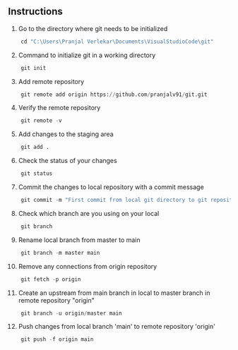 <!--- 
This is a test file with instructions for first commit from local branch 'main' to remote repo 'origin'
--->

## Instructions

1. Go to the directory where git needs to be initialized<br />
```python
    cd "C:\Users\Pranjal Verlekar\Documents\VisualStudioCode\git"
```

2. Command to initialize git in a working directory<br />
```python
    git init
```

3. Add remote repository<br />
```python
    git remote add origin https://github.com/pranjalv91/git.git
```

4. Verify the remote repository<br />
```python
    git remote -v
```

5. Add changes to the staging area<br />
```python
    git add .
```

6. Check the status of your changes<br />
```python
    git status
```
	
7. Commit the changes to local repository with a commit message<br />
```python
    git commit -m "First commit from local git directory to git repository"
```
	
8. Check which branch are you using on your local<br />
```python
    git branch
```

<!--- 
Should return "master" as the local branch which is not correct. It should be "main" and not "master"
The branch needs to renamed from master to main in local.
And an upstream connection needs to be made from local branch 'main' to remote repo branch 'origin/master'
This will be done in the next few steps below.
--->	
 
9. Rename local branch from master to main<br />
```python
    git branch -m master main
```

10. Remove any connections from origin repository<br />
```python
    git fetch -p origin
```

11. Create an upstream from main branch in local to master branch in remote repository "origin"<br />
```python
    git branch -u origin/master main
```

12. Push changes from local branch 'main' to remote repository 'origin'<br />
```python
    git push -f origin main
```

<!--- Use the -f option to force push changes only for the first time from the main branch to remote repo 'origin' --->
